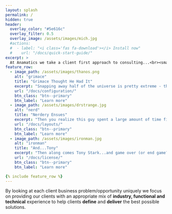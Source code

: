 ```yaml
---
layout: splash
permalink: /
hidden: true
header:
  overlay_color: "#5e616c"
  overlay_filter: 0.5
  overlay_image: /assets/images/mich.jpg
  #actions:
  #  - label: "<i class='fas fa-download'></i> Install now"
  #    url: "/docs/quick-start-guide/"
excerpt: >
  At Anamatics we take a client first approach to consulting...<br><small>novel concept</small><br />
feature_row:
  - image_path: /assets/images/thanos.png
    alt: "grimace"
    title: "Grimace Thought He Had It"
    excerpt: "Snapping away half of the universe is pretty extreme - this dude was riding high."
    url: "/docs/configuration/"
    btn_class: "btn--primary"
    btn_label: "Learn more"
  - image_path: /assets/images/drstrange.jpg
    alt: "nerd"
    title: "Nerdery Ensues"
    excerpt: "Then you realize this guy spent a large amount of time figuring out how to win."
    url: "/docs/layouts/"
    btn_class: "btn--primary"
    btn_label: "Learn more"
  - image_path: /assets/images/ironman.jpg
    alt: "ironman"
    title: "And...Tony"
    excerpt: "Then along comes Tony Stark...and game over (or end game?)."
    url: "/docs/license/"
    btn_class: "btn--primary"
    btn_label: "Learn more" 

{% include feature_row %}
---
```


By looking at each client business problem/opportunity uniquely we focus on providing our clients with an appropriate mix of <b>industry, functional and technical</b> experience to help clients <b>define</b> and <b>deliver</b> the best possible solutions.
